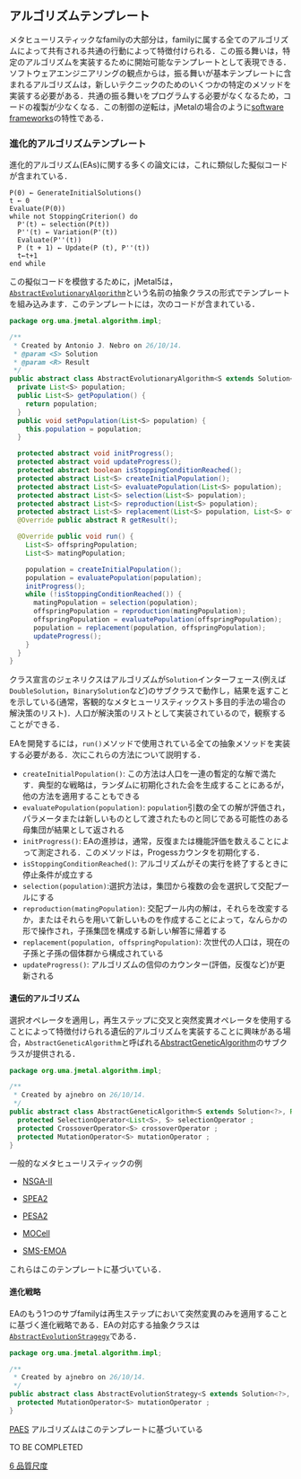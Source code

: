 ## アルゴリズムテンプレート
メタヒューリスティックなfamilyの大部分は，familyに属する全てのアルゴリズムによって共有される共通の行動によって特徴付けられる．この振る舞いは，特定のアルゴリズムを実装するために開始可能なテンプレートとして表現できる．ソフトウェアエンジニアリングの観点からは，振る舞いが基本テンプレートに含まれるアルゴリズムは，新しいテクニックのためのいくつかの特定のメソッドを実装する必要がある．共通の振る舞いをプログラムする必要がなくなるため，コードの複製が少なくなる．この制御の逆転は，jMetalの場合のように[software frameworks](https://en.wikipedia.org/wiki/Software_framework)の特性である．

### 進化的アルゴリズムテンプレート
進化的アルゴリズム(EAs)に関する多くの論文には，これに類似した擬似コードが含まれている．

```
P(0) ← GenerateInitialSolutions()
t ← 0
Evaluate(P(0))
while not StoppingCriterion() do
  P'(t) ← selection(P(t))
  P''(t) ← Variation(P'(t))
  Evaluate(P''(t))
  P (t + 1) ← Update(P (t), P''(t))
  t←t+1
end while
```

この擬似コードを模倣するために，jMetal5は，[`AbstractEvolutionaryAlgorithm`](https://github.com/jMetal/jMetal/blob/jmetal-5.0/jmetal-core/src/main/java/org/uma/jmetal/algorithm/impl/AbstractEvolutionaryAlgorithm.java)という名前の抽象クラスの形式でテンプレートを組み込みます．このテンプレートには，次のコードが含まれている．

```java
package org.uma.jmetal.algorithm.impl;

/**
 * Created by Antonio J. Nebro on 26/10/14.
 * @param <S> Solution
 * @param <R> Result
 */
public abstract class AbstractEvolutionaryAlgorithm<S extends Solution<?>, R>  implements Algorithm<R>{
  private List<S> population;
  public List<S> getPopulation() {
    return population;
  }
  public void setPopulation(List<S> population) {
    this.population = population;
  }

  protected abstract void initProgress();
  protected abstract void updateProgress();
  protected abstract boolean isStoppingConditionReached();
  protected abstract List<S> createInitialPopulation();
  protected abstract List<S> evaluatePopulation(List<S> population);
  protected abstract List<S> selection(List<S> population);
  protected abstract List<S> reproduction(List<S> population);
  protected abstract List<S> replacement(List<S> population, List<S> offspringPopulation);
  @Override public abstract R getResult();

  @Override public void run() {
    List<S> offspringPopulation;
    List<S> matingPopulation;

    population = createInitialPopulation();
    population = evaluatePopulation(population);
    initProgress();
    while (!isStoppingConditionReached()) {
      matingPopulation = selection(population);
      offspringPopulation = reproduction(matingPopulation);
      offspringPopulation = evaluatePopulation(offspringPopulation);
      population = replacement(population, offspringPopulation);
      updateProgress();
    }
  }
}
```

クラス宣言のジェネリクスはアルゴリズムが`Solution`インターフェース(例えば`DoubleSolution`，`BinarySolution`など)のサブクラスで動作し，結果を返すことを示している(通常，客観的なメタヒューリスティックスト多目的手法の場合の解決策のリスト)．人口が解決策のリストとして実装されているので，観察することができる．

EAを開発するには，`run()`メソッドで使用されている全ての抽象メソッドを実装する必要がある．次にこれらの方法について説明する．

- `createInitialPopulation()`: この方法は人口を一連の暫定的な解で満たす．典型的な戦略は，ランダムに初期化された会を生成することにあるが，他の方法を適用することもできる
- `evaluatePopulation(population)`: `population`引数の全ての解が評価され，パラメータまたは新しいものとして渡されたものと同じである可能性のある母集団が結果として返される
- `initProgress()`: EAの進捗は，通常，反復または機能評価を数えることによって測定される．このメソッドは，Progessカウンタを初期化する．
- `isStoppingConditionReached()`: アルゴリズムがその実行を終了するときに停止条件が成立する
- `selection(population)`:選択方法は，集団から複数の会を選択して交配プールにする
- `reproduction(matingPopulation)`: 交配プール内の解は，それらを改変するか，またはそれらを用いて新しいものを作成することによって，なんらかの形で操作され，子孫集団を構成する新しい解答に帰着する
- `replacement(population, offspringPopulation)`: 次世代の人口は，現在の子孫と子孫の個体群から構成されている
- `updateProgress()`: アルゴリズムの信仰のカウンター(評価，反復など)が更新される

#### 遺伝的アルゴリズム
選択オペレータを適用し，再生ステップに交叉と突然変異オペレータを使用することによって特徴付けられる遺伝的アルゴリズムを実装することに興味がある場合，`AbstractGeneticAlgorithm`と呼ばれる[AbstractGeneticAlgorithm](https://github.com/jMetal/jMetal/blob/jmetal-5.0/jmetal-core/src/main/java/org/uma/jmetal/algorithm/impl/AbstractGeneticAlgorithm.java)のサブクラスが提供される．

```java
package org.uma.jmetal.algorithm.impl;

/**
 * Created by ajnebro on 26/10/14.
 */
public abstract class AbstractGeneticAlgorithm<S extends Solution<?>, Result> extends AbstractEvolutionaryAlgorithm<S, Result> {
  protected SelectionOperator<List<S>, S> selectionOperator ;
  protected CrossoverOperator<S> crossoverOperator ;
  protected MutationOperator<S> mutationOperator ;
}
```

一般的なメタヒューリスティックの例

- [NSGA-II](https://github.com/jMetal/jMetal/blob/jmetal-5.0/jmetal-algorithm/src/main/java/org/uma/jmetal/algorithm/multiobjective/nsgaii/NSGAII.java)

- [SPEA2](https://github.com/jMetal/jMetal/blob/jmetal-5.0/jmetal-algorithm/src/main/java/org/uma/jmetal/algorithm/multiobjective/spea2/SPEA2.java)

- [PESA2](https://github.com/jMetal/jMetal/blob/jmetal-5.0/jmetal-algorithm/src/main/java/org/uma/jmetal/algorithm/multiobjective/pesa2/PESA2.java)

- [MOCell](https://github.com/jMetal/jMetal/blob/jmetal-5.0/jmetal-algorithm/src/main/java/org/uma/jmetal/algorithm/multiobjective/nsgaii/NSGAII.java)

- [SMS-EMOA](https://github.com/jMetal/jMetal/blob/jmetal-5.0/jmetal-algorithm/src/main/java/org/uma/jmetal/algorithm/multiobjective/smsemoa/SMSEMOA.java)

これらはこのテンプレートに基づいている．

#### 進化戦略
EAのもう1つのサブfamilyは再生ステップにおいて突然変異のみを適用することに基づく進化戦略である．EAの対応する抽象クラスは[`AbstractEvolutionStragegy`](https://github.com/jMetal/jMetal/blob/jmetal-5.0/jmetal-core/src/main/java/org/uma/jmetal/algorithm/impl/AbstractEvolutionStrategy.java)である．

```java
package org.uma.jmetal.algorithm.impl;

/**
 * Created by ajnebro on 26/10/14.
 */
public abstract class AbstractEvolutionStrategy<S extends Solution<?>, Result> extends AbstractEvolutionaryAlgorithm<S, Result> {
  protected MutationOperator<S> mutationOperator ;
}
```

[PAES](https://github.com/jMetal/jMetal/blob/jmetal-5.0/jmetal-algorithm/src/main/java/org/uma/jmetal/algorithm/multiobjective/paes/PAES.java) アルゴリズムはこのテンプレートに基づいている

TO BE COMPLETED

[6 品質尺度](qualityIndicators.md)
